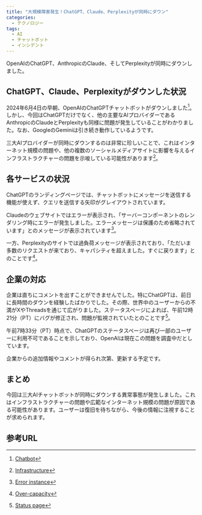 ```yaml
---
title: "大規模障害発生！ChatGPT、Claude、Perplexityが同時にダウン"
categories:
  - テクノロジー
tags:
  - AI
  - チャットボット
  - インシデント
---
```

OpenAIのChatGPT、AnthropicのClaude、そしてPerplexityが同時にダウンしました。

## ChatGPT、Claude、Perplexityがダウンした状況

2024年6月4日の早朝、OpenAIのChatGPTチャットボットがダウンしました[^1]。しかし、今回はChatGPTだけでなく、他の主要なAIプロバイダーであるAnthropicのClaudeとPerplexityも同様に問題が発生していることがわかりました。なお、GoogleのGeminiは引き続き動作しているようです。

三大AIプロバイダーが同時にダウンするのは非常に珍しいことで、これはインターネット規模の問題や、他の複数のソーシャルメディアサイトに影響を与えるインフラストラクチャーの問題を示唆している可能性があります[^2]。

## 各サービスの状況

ChatGPTのランディングページでは、チャットボットにメッセージを送信する機能が使えず、クエリを送信する矢印がグレイアウトされています。

Claudeのウェブサイトではエラーが表示され、「サーバーコンポーネントのレンダリング時にエラーが発生しました。エラーメッセージは保護のため省略されています」とのメッセージが表示されています[^3]。

一方、Perplexityのサイトでは過負荷メッセージが表示されており、「ただいま多数のリクエストが来ており、キャパシティを超えました。すぐに戻ります」とのことです[^4]。

## 企業の対応

企業は直ちにコメントを出すことができませんでした。特にChatGPTは、前日に長時間のダウンを経験したばかりでした。その際、世界中のユーザーからの不満がXやThreadsを通じて広がりました。ステータスページによれば、午前12時21分（PT）にバグが修正され、問題が監視されていたとのことです[^5]。

午前7時33分（PT）時点で、ChatGPTのステータスページは再び一部のユーザーに利用不可であることを示しており、OpenAIは現在この問題を調査中だとしています。

企業からの追加情報やコメントが得られ次第、更新する予定です。

## まとめ

今回は三大AIチャットボットが同時にダウンする異常事態が発生しました。これはインフラストラクチャーの問題や広範なインターネット規模の問題が原因である可能性があります。ユーザーは復旧を待ちながら、今後の情報に注視することが求められます。

## 参考URL
[^1]:[Chatbot](https://promo.digital.ricoh.com/chatbot/column/detail193/#:~:text=%E3%83%81%E3%83%A3%E3%83%83%E3%83%88%E3%83%9C%E3%83%83%E3%83%88%EF%BC%88chatbot%EF%BC%89%E3%81%A8%E3%81%AF%E3%80%81%E3%80%8C%E3%83%81%E3%83%A3%E3%83%83%E3%83%88%EF%BC%88chat,%E3%81%8F%E3%82%8C%E3%82%8B%E3%83%97%E3%83%AD%E3%82%B0%E3%83%A9%E3%83%A0%E3%81%AE%E3%81%93%E3%81%A8%E3%81%A7%E3%81%99%E3%80%82)
[^2]:[Infrastructure](https://ejje.weblio.jp/content/infrastructure)
[^3]:[Error instance](https://developer.mozilla.org/ja/docs/Web/JavaScript/Reference/Global_Objects/Error)
[^4]:[Over-capacity](https://nativecamp.net/heync/question/53622#:~:text=%E3%80%8Cover%20capacity%E3%80%8D%E3%81%AF%E3%80%81%E8%83%BD%E5%8A%9B,%E3%81%AA%E3%81%A9%E3%81%AB%E4%BD%BF%E3%82%8F%E3%82%8C%E3%81%BE%E3%81%99%E3%80%82)
[^5]:[Status page](https://www.atlassian.com/ja/software/statuspage)
[^6]:[Internet-scale problem](https://ieeexplore.ieee.org/document/5070022)
[^7]:Sarah Perez. "AI apocalypse? ChatGPT, Claude and Perplexity are all down at the same time." TechCrunch, June 4, 2024. URL: https://techcrunch.com/2024/06/04/ai-apocalypse-chatgpt-claude-and-perplexity-are-all-down-at-the-same-time/

